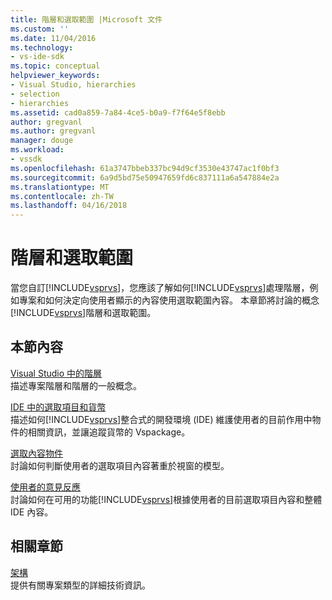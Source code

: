 ```yaml
---
title: 階層和選取範圍 |Microsoft 文件
ms.custom: ''
ms.date: 11/04/2016
ms.technology:
- vs-ide-sdk
ms.topic: conceptual
helpviewer_keywords:
- Visual Studio, hierarchies
- selection
- hierarchies
ms.assetid: cad0a859-7a84-4ce5-b0a9-f7f64e5f8ebb
author: gregvanl
ms.author: gregvanl
manager: douge
ms.workload:
- vssdk
ms.openlocfilehash: 61a3747bbeb337bc94d9cf3530e43747ac1f0bf3
ms.sourcegitcommit: 6a9d5bd75e50947659fd6c837111a6a547884e2a
ms.translationtype: MT
ms.contentlocale: zh-TW
ms.lasthandoff: 04/16/2018
---
```

# <a name="hierarchies-and-selection"></a>階層和選取範圍
當您自訂[!INCLUDE[vsprvs](../../code-quality/includes/vsprvs_md.md)]，您應該了解如何[!INCLUDE[vsprvs](../../code-quality/includes/vsprvs_md.md)]處理階層，例如專案和如何決定向使用者顯示的內容使用選取範圍內容。 本章節將討論的概念[!INCLUDE[vsprvs](../../code-quality/includes/vsprvs_md.md)]階層和選取範圍。  
  
## <a name="in-this-section"></a>本節內容  
 [Visual Studio 中的階層](../../extensibility/internals/hierarchies-in-visual-studio.md)  
 描述專案階層和階層的一般概念。  
  
 [IDE 中的選取項目和貨幣](../../extensibility/internals/selection-and-currency-in-the-ide.md)  
 描述如何[!INCLUDE[vsprvs](../../code-quality/includes/vsprvs_md.md)]整合式的開發環境 (IDE) 維護使用者的目前作用中物件的相關資訊，並讓追蹤貨幣的 Vspackage。  
  
 [選取內容物件](../../extensibility/internals/selection-context-objects.md)  
 討論如何判斷使用者的選取項目內容著重於視窗的模型。  
  
 [使用者的意見反應](../../extensibility/internals/feedback-to-the-user.md)  
 討論如何在可用的功能[!INCLUDE[vsprvs](../../code-quality/includes/vsprvs_md.md)]根據使用者的目前選取項目內容和整體 IDE 內容。  
  
## <a name="related-sections"></a>相關章節  
 [架構](../../extensibility/internals/project-types-architecture.md)  
 提供有關專案類型的詳細技術資訊。